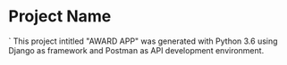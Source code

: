 # Project Name
`
This project intitled "AWARD APP" was generated with Python 3.6 using Django as framework and Postman as API development environment.
